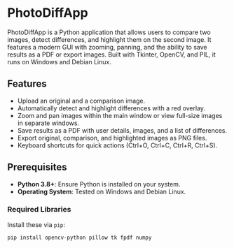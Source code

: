 # PhotoDiffApp

PhotoDiffApp is a Python application that allows users to compare two images, detect differences, and highlight them on the second image. It features a modern GUI with zooming, panning, and the ability to save results as a PDF or export images. Built with Tkinter, OpenCV, and PIL, it runs on Windows and Debian Linux.

## Features
- Upload an original and a comparison image.
- Automatically detect and highlight differences with a red overlay.
- Zoom and pan images within the main window or view full-size images in separate windows.
- Save results as a PDF with user details, images, and a list of differences.
- Export original, comparison, and highlighted images as PNG files.
- Keyboard shortcuts for quick actions (Ctrl+O, Ctrl+C, Ctrl+R, Ctrl+S).

## Prerequisites
- **Python 3.8+**: Ensure Python is installed on your system.
- **Operating System**: Tested on Windows and Debian Linux.

### Required Libraries
Install these via `pip`:
```bash
pip install opencv-python pillow tk fpdf numpy

